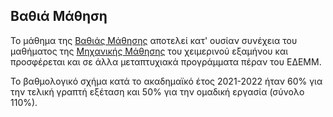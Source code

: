 ## Βαθιά Μάθηση

Το μάθημα της [Βαθιάς Μάθησης](https://dsml.ece.ntua.gr/studies/courses/mechanike-mathese) αποτελεί κατ' ουσίαν συνέχεια του μαθήματος της [Μηχανικής Μάθησης](https://github.com/DsmlEdem/1st-Semester/tree/main/Machine%20Learning) του χειμερινού εξαμήνου και προσφέρεται και σε άλλα μεταπτυχιακά προγράμματα πέραν του ΕΔΕΜΜ.

Το βαθμολογικό σχήμα κατά το ακαδημαϊκό έτος 2021-2022 ήταν 60% για την τελική γραπτή εξέταση και 50% για την ομαδική εργασία (σύνολο 110%).
